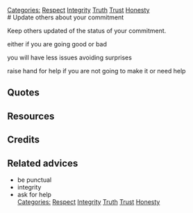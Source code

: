 [Categories:](../Categories/index.md) [Respect](../Categories/Respect.md) [Integrity](../Categories/Integrity.md) [Truth](../Categories/Truth.md) [Trust](../Categories/Trust.md) [Honesty](../Categories/Honesty.md)<br># Update others about your commitment

Keep others updated of the status of your commitment. 

either if you are going good or bad

you will have less issues avoiding surprises

raise hand for help if you are not going to make it or need help

## Quotes

## Resources

## Credits

## Related advices

- be punctual
- integrity
- ask for help
<br>[Categories:](../Categories/index.md) [Respect](../Categories/Respect.md) [Integrity](../Categories/Integrity.md) [Truth](../Categories/Truth.md) [Trust](../Categories/Trust.md) [Honesty](../Categories/Honesty.md)